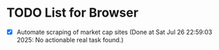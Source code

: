 # TODO List for Browser

- [x] Automate scraping of market cap sites  (Done at Sat Jul 26 22:59:03 2025: No actionable real task found.)